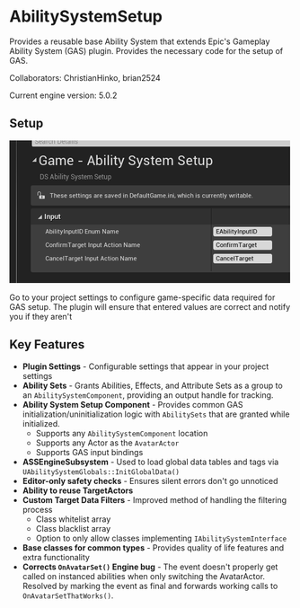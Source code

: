 # AbilitySystemSetup
Provides a reusable base Ability System that extends Epic\'s Gameplay Ability System (GAS) plugin. Provides the necessary code for the setup of GAS.

Collaborators: ChristianHinko, brian2524

Current engine version: 5.0.2

## Setup
![Plugin Project Settings](/Images/Readme/PluginProjectSettings.png)

Go to your project settings to configure game-specific data required for GAS setup.
The plugin will ensure that entered values are correct and notify you if they aren\'t

## Key Features
- **Plugin Settings** - Configurable settings that appear in your project settings
- **Ability Sets** - Grants Abilities, Effects, and Attribute Sets as a group to an `AbilitySystemComponent`, providing an output handle for tracking.
- **Ability System Setup Component** - Provides common GAS initialization/uninitialization logic with `AbilitySets` that are granted while initialized.
	- Supports any `AbilitySystemComponent` location
	- Supports any Actor as the `AvatarActor`
	- Supports GAS input bindings
- **ASSEngineSubsystem** - Used to load global data tables and tags via ``UAbilitySystemGlobals::InitGlobalData()``
- **Editor-only safety checks** - Ensures silent errors don\'t go unnoticed
- **Ability to reuse TargetActors**
- **Custom Target Data Filters** - Improved method of handling the filtering process
	- Class whitelist array
	- Class blacklist array
	- Option to only allow classes implementing `IAbilitySystemInterface`
- **Base classes for common types** - Provides quality of life features and extra functionality
- **Corrects `OnAvatarSet()` Engine bug** - The event doesn\'t properly get called on instanced abilities when only switching the AvatarActor. Resolved by marking the event as final and forwards working calls to `OnAvatarSetThatWorks()`.
